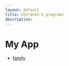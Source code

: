 ```yaml
---
layout: default
title: Children's programs
description: 
---
```

# My App
* [family](https://scratch.mit.edu/projects/235590068/)
